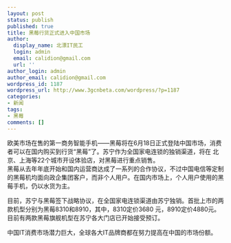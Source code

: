 ```yaml
---
layout: post
status: publish
published: true
title: 黑莓行货正式进入中国市场
author:
  display_name: 北漂IT民工
  login: admin
  email: calidion@gmail.com
  url: ''
author_login: admin
author_email: calidion@gmail.com
wordpress_id: 1187
wordpress_url: http://www.3gcnbeta.com/wordpress/?p=1187
categories:
- 新闻
tags:
- 黑莓
comments: []
---
```

<p>欧美市场在售的第一商务智能手机&mdash;&mdash;黑莓将在6月18日正式登陆中国市场，消费者可以在国内购买到行货&ldquo;黑莓&rdquo;了。苏宁作为全国家电连锁的独销渠道，将在 北京、上海等22个城市开设体验店，对黑莓进行重点销售。<br />
黑莓从去年年底开始和国内运营商达成了一系列的合作协议，不过中国电信等定制的黑莓机均面向政企集团客户，而非个人用户。在国内市场上，个人用户使用的黑 莓手机，仍以水货为主。</p>
<p>目前，苏宁与黑莓签下战略协议，在全国家电连锁渠道由苏宁独销。首批上市的两款机型分别为黑莓8310和8910，其中，8310定价3680 元，8910定价4880元。目前有两款黑莓旗舰机型在苏宁各大门店已开始接受预订。</p>
<p>中国IT消费市场潜力巨大，全球各大IT品牌商都在努力提高在中国的市场份额。</p>
